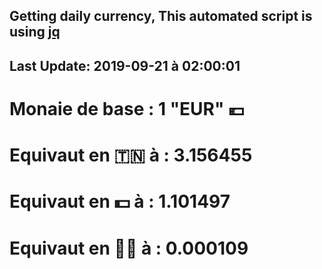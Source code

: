 ## Getting daily currency, This automated script is using [jq](https://stedolan.github.io/jq/)
## Last Update:  2019-09-21 à 02:00:01
 # Monaie de base : 1 "EUR" 💶 
 # Equivaut en 🇹🇳 à :  3.156455 
 # Equivaut en 💵 à : 1.101497
 # Equivaut en 🐱‍💻 à :  0.000109
